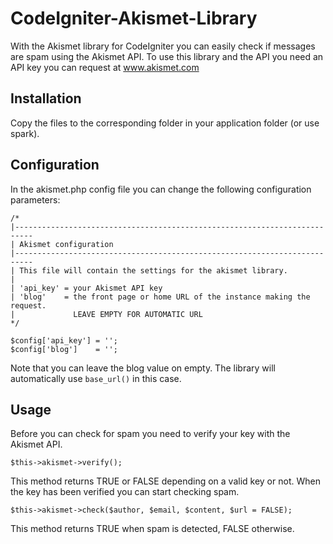 CodeIgniter-Akismet-Library
===========================

With the Akismet library for CodeIgniter you can easily check if messages are spam using the Akismet API. To use this library and the API you need an API key you can request at www.akismet.com

Installation
------------

Copy the files to the corresponding folder in your application folder (or use spark).

Configuration
-------------

In the akismet.php config file you can change the following configuration parameters:

	/*
	|--------------------------------------------------------------------------
	| Akismet configuration
	|--------------------------------------------------------------------------
	| This file will contain the settings for the akismet library.
	|
	| 'api_key' = your Akismet API key
	| 'blog'    = the front page or home URL of the instance making the request.
	|             LEAVE EMPTY FOR AUTOMATIC URL
	*/

	$config['api_key'] = '';
	$config['blog']    = '';
	
Note that you can leave the blog value on empty. The library will automatically use `base_url()` in this case.

Usage
-----

Before you can check for spam you need to verify your key with the Akismet API.

	$this->akismet->verify();
	
This method returns TRUE or FALSE depending on a valid key or not. When the key has been verified you can start checking spam.

	$this->akismet->check($author, $email, $content, $url = FALSE);
	
This method returns TRUE when spam is detected, FALSE otherwise.